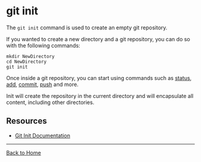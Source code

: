 # git init
The `git init` command is used to create an empty git repository. 

If you wanted to create a new directory and a git repository, you can do so with the following commands:
```
mkdir NewDirectory
cd NewDirectory
git init
```

Once inside a git repository, you can start using commands such as 
[status](/.Status.md),
[add](./Add.md),
[commit](./Commit.md), [push](./Push.md) and more.

Init will create the repository in the current directory and will encapsulate all content, including other directories. 

## Resources

- [Git Init Documentation](https://git-scm.com/docs/git-init)
---
[Back to Home](../README.md)
